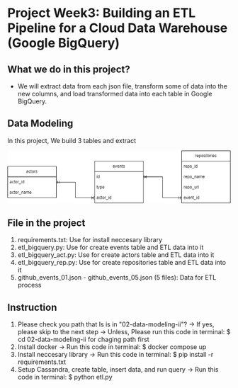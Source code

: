 # Project Week3: Building an ETL Pipeline for a Cloud Data Warehouse (Google BigQuery)

## What we do in this project?
- We will extract data from each json file, transform some of data into the new columns, and load transformed data into each table in Google BigQuery.

## Data Modeling
In this project, We build 3 tables and extract 

![data_model](03-building-a-data-warehouse/data_model.png)


## File in the project
1. requirements.txt:  Use for install neccesary library
2. etl_bigquery.py:  Use for create events table and ETL data into it
3. etl_bigquery_act.py:  Use for create actors table and ETL data into it
4. etl_bigquery_rep.py:  Use for create repositories table and ETL data into it
5. github_events_01.json - github_events_05.json (5 files):  Data for ETL process


## Instruction
1. Please check you path that Is is in "02-data-modeling-ii"? 
-> If yes, please skip to the next step
-> Unless, Please run this code in terminal: $ cd 02-data-modeling-ii for chaging path first
2. Install docker -> Run this code in terminal: $ docker compose up
3. Install neccesary library -> Run this code in terminal: $ pip install -r requirements.txt
4. Setup Cassandra, create table, insert data, and run query -> Run this code in terminal: $ python etl.py

